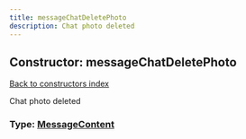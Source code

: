 ```yaml
---
title: messageChatDeletePhoto
description: Chat photo deleted
---
```

## Constructor: messageChatDeletePhoto  
[Back to constructors index](index.md)



Chat photo deleted




### Type: [MessageContent](../types/MessageContent.md)


